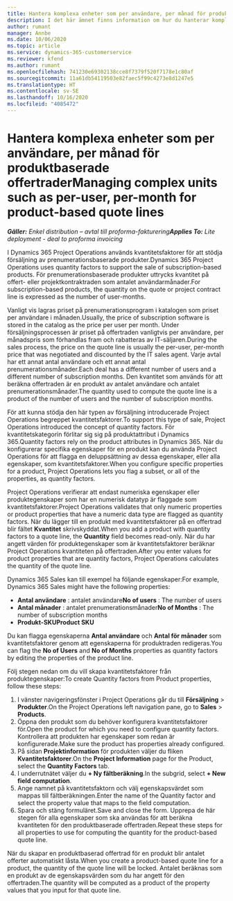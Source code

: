 ```yaml
---
title: Hantera komplexa enheter som per användare, per månad för produktbaserade offertrader
description: I det här ämnet finns information om hur du hanterar komplexa enheter för produktbaserade offertrader.
author: rumant
manager: Annbe
ms.date: 10/06/2020
ms.topic: article
ms.service: dynamics-365-customerservice
ms.reviewer: kfend
ms.author: rumant
ms.openlocfilehash: 741230e69302138cce8f7379f520f7178e1c80af
ms.sourcegitcommit: 11a61db54119503e82faec5f99c4273e8d1247e5
ms.translationtype: HT
ms.contentlocale: sv-SE
ms.lasthandoff: 10/16/2020
ms.locfileid: "4085472"
---
```

# <a name="managing-complex-units-such-as-per-user-per-month-for-product-based-quote-lines"></a><span data-ttu-id="8aad0-103">Hantera komplexa enheter som per användare, per månad för produktbaserade offertrader</span><span class="sxs-lookup"><span data-stu-id="8aad0-103">Managing complex units such as per-user, per-month for product-based quote lines</span></span>

<span data-ttu-id="8aad0-104">_**Gäller:** Enkel distribution – avtal till proforma-fakturering_</span><span class="sxs-lookup"><span data-stu-id="8aad0-104">_**Applies To:** Lite deployment - deal to proforma invoicing_</span></span>

<span data-ttu-id="8aad0-105">I Dynamics 365 Project Operations används kvantitetsfaktorer för att stödja försäljning av prenumerationsbaserade produkter.</span><span class="sxs-lookup"><span data-stu-id="8aad0-105">Dynamics 365 Project Operations uses quantity factors to support the sale of subscription-based products.</span></span> <span data-ttu-id="8aad0-106">För prenumerationsbaserade produkter uttrycks kvantitet på offert- eller projektkontraktraden som antalet användarmånader.</span><span class="sxs-lookup"><span data-stu-id="8aad0-106">For subscription-based products, the quantity on the quote or project contract line is expressed as the number of user-months.</span></span>

<span data-ttu-id="8aad0-107">Vanligt vis lagras priset på prenumerationsprogram i katalogen som priset per användare i månaden.</span><span class="sxs-lookup"><span data-stu-id="8aad0-107">Usually, the price of subscription software is stored in the catalog as the price per user per month.</span></span> <span data-ttu-id="8aad0-108">Under försäljningsprocessen är priset på offertraden vanligtvis per användare, per månadspris som förhandlas fram och rabatteras av IT-säljaren.</span><span class="sxs-lookup"><span data-stu-id="8aad0-108">During the sales process, the price on the quote line is usually the per-user, per-month price that was negotiated and discounted by the IT sales agent.</span></span> <span data-ttu-id="8aad0-109">Varje avtal har ett annat antal användare och ett annat antal prenumerationsmånader.</span><span class="sxs-lookup"><span data-stu-id="8aad0-109">Each deal has a different number of users and a different number of subscription months.</span></span> <span data-ttu-id="8aad0-110">Den kvantitet som används för att beräkna offertraden är en produkt av antalet användare och antalet prenumerationsmånader.</span><span class="sxs-lookup"><span data-stu-id="8aad0-110">The quantity used to compute the quote line is a product of the number of users and the number of subscription months.</span></span>

<span data-ttu-id="8aad0-111">För att kunna stödja den här typen av försäljning introducerade Project Operations begreppet kvantitetsfaktorer.</span><span class="sxs-lookup"><span data-stu-id="8aad0-111">To support this type of sale, Project Operations introduced the concept of quantity factors.</span></span> <span data-ttu-id="8aad0-112">För kvantitetskategorin förlitar sig sig på produktattribut i Dynamics 365.</span><span class="sxs-lookup"><span data-stu-id="8aad0-112">Quantity factors rely on the product attributes in Dynamics 365.</span></span> <span data-ttu-id="8aad0-113">När du konfigurerar specifika egenskaper för en produkt kan du använda Project Operations för att flagga en deluppsättning av dessa egenskaper, eller alla egenskaper, som kvantitetsfaktorer.</span><span class="sxs-lookup"><span data-stu-id="8aad0-113">When you configure specific properties for a product, Project Operations lets you flag a subset, or all of the properties, as quantity factors.</span></span>

<span data-ttu-id="8aad0-114">Project Operations verifierar att endast numeriska egenskaper eller produktegenskaper som har en numerisk datatyp är flaggade som kvantitetsfaktorer.</span><span class="sxs-lookup"><span data-stu-id="8aad0-114">Project Operations validates that only numeric properties or product properties that have a numeric data type are flagged as quantity factors.</span></span> <span data-ttu-id="8aad0-115">När du lägger till en produkt med kvantitetsfaktorer på en offertrad blir fältet **Kvantitet** skrivskyddat.</span><span class="sxs-lookup"><span data-stu-id="8aad0-115">When you add a product with quantity factors to a quote line, the **Quantity** field becomes read-only.</span></span> <span data-ttu-id="8aad0-116">När du har angett värden för produktegenskaper som är kvantitetsfaktorer beräknar Project Operations kvantiteten på offertraden.</span><span class="sxs-lookup"><span data-stu-id="8aad0-116">After you enter values for product properties that are quantity factors, Project Operations calculates the quantity of the quote line.</span></span>

<span data-ttu-id="8aad0-117">Dynamics 365 Sales kan till exempel ha följande egenskaper:</span><span class="sxs-lookup"><span data-stu-id="8aad0-117">For example, Dynamics 365 Sales might have the following properties:</span></span>

- <span data-ttu-id="8aad0-118">**Antal användare** : antalet användare</span><span class="sxs-lookup"><span data-stu-id="8aad0-118">**No of users** : The number of users</span></span>
- <span data-ttu-id="8aad0-119">**Antal månader** : antalet prenumerationsmånader</span><span class="sxs-lookup"><span data-stu-id="8aad0-119">**No of Months** : The number of subscription months</span></span>
- <span data-ttu-id="8aad0-120">**Produkt-SKU**</span><span class="sxs-lookup"><span data-stu-id="8aad0-120">**Product SKU**</span></span>

<span data-ttu-id="8aad0-121">Du kan flagga egenskaperna **Antal användare** och **Antal för månader** som kvantitetsfaktorer genom att egenskaperna för produktraden redigeras.</span><span class="sxs-lookup"><span data-stu-id="8aad0-121">You can flag the **No of Users** and **No of Months** properties as quantity factors by editing the properties of the product line.</span></span>

<span data-ttu-id="8aad0-122">Följ stegen nedan om du vill skapa kvantitetsfaktorer från produktegenskaper:</span><span class="sxs-lookup"><span data-stu-id="8aad0-122">To create Quantity factors from Product properties, follow these steps:</span></span>

1. <span data-ttu-id="8aad0-123">I vänster navigeringsfönster i Project Operations går du till **Försäljning** > **Produkter**.</span><span class="sxs-lookup"><span data-stu-id="8aad0-123">On the Project Operations left navigation pane, go to **Sales** > **Products**.</span></span>
2. <span data-ttu-id="8aad0-124">Öppna den produkt som du behöver konfigurera kvantitetsfaktorer för.</span><span class="sxs-lookup"><span data-stu-id="8aad0-124">Open the product for which you need to configure quantity factors.</span></span> <span data-ttu-id="8aad0-125">Kontrollera att produkten har egenskaper som redan är konfigurerade.</span><span class="sxs-lookup"><span data-stu-id="8aad0-125">Make sure the product has properties already configured.</span></span>
3. <span data-ttu-id="8aad0-126">På sidan **Projektinformation** för produkten väljer du fliken **Kvantitetsfaktorer**.</span><span class="sxs-lookup"><span data-stu-id="8aad0-126">On the **Project Information** page for the Product, select the **Quantity Factors** tab.</span></span>
4. <span data-ttu-id="8aad0-127">I underrutnätet väljer du **+ Ny fältberäkning**.</span><span class="sxs-lookup"><span data-stu-id="8aad0-127">In the subgrid, select **+ New field computation**.</span></span>
5. <span data-ttu-id="8aad0-128">Ange namnet på kvantitetsfaktorn och välj egenskapsvärdet som mappas till fältberäkningen.</span><span class="sxs-lookup"><span data-stu-id="8aad0-128">Enter the name of the Quantity factor and select the property value that maps to the field computation.</span></span>
6. <span data-ttu-id="8aad0-129">Spara och stäng formuläret.</span><span class="sxs-lookup"><span data-stu-id="8aad0-129">Save and close the form.</span></span> <span data-ttu-id="8aad0-130">Upprepa de här stegen för alla egenskaper som ska användas för att beräkna kvantiteten för den produktbaserade offertraden.</span><span class="sxs-lookup"><span data-stu-id="8aad0-130">Repeat these steps for all properties to use for computing the quantity for the product-based quote line.</span></span>

<span data-ttu-id="8aad0-131">När du skapar en produktbaserad offertrad för en produkt blir antalet offerter automatiskt låsta.</span><span class="sxs-lookup"><span data-stu-id="8aad0-131">When you create a product-based quote line for a product, the quantity of the quote line will be locked.</span></span> <span data-ttu-id="8aad0-132">Antalet beräknas som en produkt av de egenskapsvärden som du har angett för den offertraden.</span><span class="sxs-lookup"><span data-stu-id="8aad0-132">The quantity will be computed as a product of the property values that you input for that quote line.</span></span>
